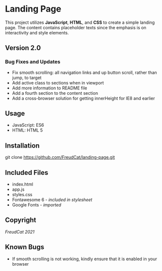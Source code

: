 # Landing Page 
This project utilizes **JavaScript**, **HTML**, and **CSS** to create a simple landing page. The content contains placeholder texts since the emphasis is on interactivity and style elements. 

## Version 2.0 
### Bug Fixes and Updates 
- Fix smooth scrolling: all navigation links and up button scroll, rather than jump, to target 
- Add active class to sections when in viewport 
- Add more information to README file 
- Add a fourth section to the content section 
- Add a cross-browser solution for getting innerHeight for IE8 and earlier 

## Usage 
- JavaScript: ES6
- HTML: HTML 5

## Installation 
git clone https://github.com/FreudCat/landing-page.git

## Included Files
- index.html
- app.js
- styles.css 
- Fontawesome 6 - _included in stylesheet_
- Google Fonts - _imported_

## Copyright 
_FreudCat 2021_ 

## Known Bugs
- If smooth scrolling is not working, kindly ensure that it is enabled in your browser